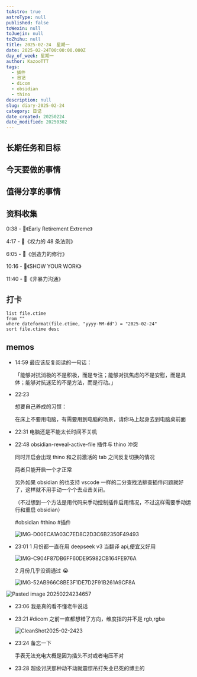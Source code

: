 ```yaml
---
toAstro: true
astroType: null
published: false
toWexin: null
toJuejin: null
toZhihu: null
title: 2025-02-24  星期一
date: 2025-02-24T00:00:00.000Z
day_of_week: 星期一
author: KazooTTT
tags:
  - 插件
  - 日记
  - dicom
  - obsidian
  - thino
description: null
slug: diary-2025-02-24
category: 日记
date_created: 20250224
date_modified: 20250302
---
```


## 长期任务和目标

## 今天要做的事情

## 值得分享的事情

## 资料收集

0:38 - 📖《Early Retirement Extreme》

4:17 - 📖《权力的 48 条法则》

6:05 - 📖《创造力的修行》

10:16 - 📖《SHOW YOUR WORK》

11:40 - 📖《非暴力沟通》

## 打卡

``` dataview
list file.ctime
from ""
where dateformat(file.ctime, "yyyy-MM-dd") = "2025-02-24"
sort file.ctime desc
```

## memos

- 14:59
	最应该反复阅读的一句话：

	「能够对抗消极的不是积极，而是专注；能够对抗焦虑的不是安慰，而是具体；能够对抗迷茫的不是方法，而是行动。」 ​​​

- 22:23 

	想要自己养成的习惯：

	在床上不要用电脑，有需要用到电脑的场景，请你马上起身去到电脑桌前面

- 22:31 电脑还是不能太长时间不关机 
- 22:48 
	obsidian-reveal-active-file 插件与 thino 冲突

	同时开启会出现 thino 和之前激活的 tab 之间反复切换的情况

	两者只能开启一个才正常

	另外如果 obsidian 的也支持 vscode 一样的二分查找法排查插件问题就好了，这样就不用手动一个个去点击关闭。

	（不过想到一个方法是用代码来手动控制插件启用情况，不过这样需要手动运行和重启 obsidian）

	#obsidian #thino #插件 

	![IMG-D00ECA1A03C7ED8C2D3C6B2350F49493](</mdImages/IMG-D00ECA1A03C7ED8C2D3C6B2350F49493.png>)

- 23:01 
	1 月份都一直在用 deepseek v3 当翻译 api,便宜又好用

	![IMG-C904F87DB6FF60DE95982CB164FE976A](</mdImages/IMG-C904F87DB6FF60DE95982CB164FE976A.png>)

	 2 月份几乎没调通过 😭

	![IMG-52AB966C8BE3F1DE7D2F91B261A9CF8A](</mdImages/IMG-52AB966C8BE3F1DE7D2F91B261A9CF8A.png>)

![Pasted image 20250224234657](</mdImages/Pasted image 20250224234657.png>)

- 23:06 我是真的看不懂老牛说话 
- 23:21 
	#dicom 
	之前一直都想错了方向，维度指的并不是 rgb,rgba

	![CleanShot2025-02-2423](</mdImages/CleanShot2025-02-2423.21.29@2x.png>)

- 23:24 
	备忘一下

	手表无法充电大概是因为插头不对或者电压不对 

- 23:28 超级讨厌那种动不动就震惊吊打失业已死的博主的 
